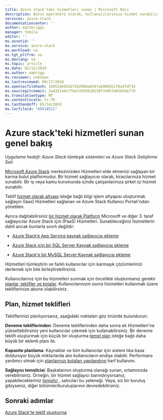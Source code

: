 ```yaml
---
title: Azure stack'teki hizmetleri sunan | Microsoft Docs
description: Bulut operatörü olarak, kullanıcılarınıza hizmet sunabilir.
services: azure-stack
documentationcenter: ''
author: mattbriggs
manager: femila
editor: ''
ms.assetid: ''
ms.service: azure-stack
ms.workload: na
ms.tgt_pltfrm: na
ms.devlang: na
ms.topic: article
ms.date: 02/12/2019
ms.author: mabrigg
ms.reviewer: unknown
ms.lastreviewed: 09/17/2018
ms.openlocfilehash: 18451de91427242986a824fab968d11f6a3fd734
ms.sourcegitcommit: 2a4321a9cf7bef2955610230f7e057e0163de779
ms.translationtype: MT
ms.contentlocale: tr-TR
ms.lasthandoff: 05/14/2019
ms.locfileid: "65618511"
---
```

# <a name="overview-of-offering-services-in-azure-stack"></a>Azure stack'teki hizmetleri sunan genel bakış

*Uygulama hedefi: Azure Stack tümleşik sistemleri ve Azure Stack Geliştirme Seti*

[Microsoft Azure Stack](azure-stack-overview.md) merkezinizden Hizmetleri elde etmenizi sağlayan bir karma bulut platformudur. Bir hizmet sağlayıcısı olarak, kiracılarınıza hizmet sunabilir. Bir iş veya kamu kurumunda içinde çalışanlarınıza şirket içi hizmet sunabilir. 

Teklif [hizmet olarak altyapı](https://azure.microsoft.com/overview/what-is-iaas/) isteğe bağlı bilgi işlem altyapısı oluşturmak sağlayın (Iaas) Hizmetleri sağlanan ve Azure Stack Kullanıcı Portalı'ndan yönetilen.

Ayrıca dağıtabilirsiniz [bir hizmet olarak Platform](https://azure.microsoft.com/overview/what-is-paas/) Microsoft ve diğer 3. taraf sağlayıcılar Azure Stack için (PaaS) Hizmetleri. Sunabileceğiniz hizmetlerin dahil ancak bunlarla sınırlı değildir:

- [Azure Stack’e App Service kaynak sağlayıcısı ekleme](azure-stack-app-service-overview.md)

- [Azure Stack için bir SQL Server Kaynak sağlayıcısı ekleme](azure-stack-sql-resource-provider-deploy.md)

- [Azure Stack'e bir MySQL Server Kaynak sağlayıcısı ekleme](azure-stack-mysql-resource-provider-deploy.md)


Hizmetleri tümleştirin ve farklı kullanıcılar için karmaşık çözümlerinizi derlemek için bile birleştirebilirsiniz.

Kullanıcılarınız için bu hizmetleri sunmak için öncelikle oluşturmanız gerekir [planlar, teklifler ve kotalar](azure-stack-plan-offer-quota-overview.md). Kullanıcılarınızın sonra hizmetleri kullanmak üzere tekliflerinize abone olabilirsiniz.

## <a name="plan-your-service-offers"></a>Plan, hizmet teklifleri

Tekliflerinizi planlıyorsanız, aşağıdaki noktaları göz önünde bulundurun:

**Deneme tekliflerinden**: Deneme tekliflerinden daha sonra ek Hizmetleri'ne yükseltebilirsiniz yeni kullanıcılar çekmek için kullanabilirsiniz. Bir deneme teklifi oluşturmak için küçük bir oluşturma [temel plan](azure-stack-plan-offer-quota-overview.md#base-plan) isteğe bağlı daha büyük bir eklenti planı ile.

**Kapasite planlama**: Kaynaklar ve tüm kullanıcılar için sistem tıka basa dolduruyor büyük miktarlarda alın kullanıcıların endişe olabilir. Performans yardımcı olmak için [planlarınızı kotaları yapılandırın](azure-stack-plan-offer-quota-overview.md#plans) harf kullanımı.

**Sağlayıcı temsilcisi**: Başkalarının oluşturma olanağı sunan, ortamınızda verebilirsiniz. Örneğin, bir hizmet sağlayıcı barındırıyorsanız, yapabilecekleriniz [temsilci](azure-stack-delegated-provider.md) , satıcıları bu yeteneği. Veya, siz bir kuruluş gibiyseniz, diğer bölümler/kuruluşlarının devredebilirsiniz.

## <a name="next-steps"></a>Sonraki adımlar

[Azure Stack'te teklif oluşturma](azure-stack-create-offer.md)

